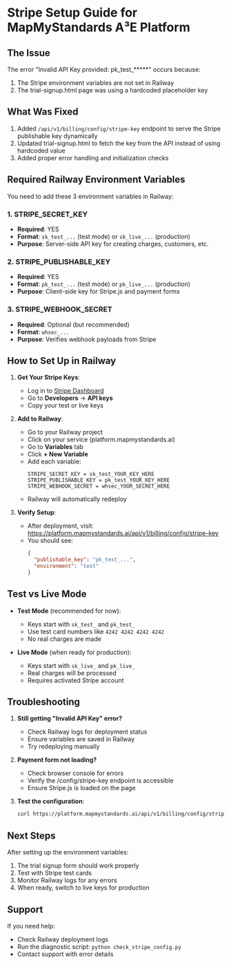 # Stripe Setup Guide for MapMyStandards A³E Platform

## The Issue
The error "Invalid API Key provided: pk_test_*****" occurs because:
1. The Stripe environment variables are not set in Railway
2. The trial-signup.html page was using a hardcoded placeholder key

## What Was Fixed
1. Added `/api/v1/billing/config/stripe-key` endpoint to serve the Stripe publishable key dynamically
2. Updated trial-signup.html to fetch the key from the API instead of using hardcoded value
3. Added proper error handling and initialization checks

## Required Railway Environment Variables

You need to add these 3 environment variables in Railway:

### 1. STRIPE_SECRET_KEY
- **Required**: YES
- **Format**: `sk_test_...` (test mode) or `sk_live_...` (production)
- **Purpose**: Server-side API key for creating charges, customers, etc.

### 2. STRIPE_PUBLISHABLE_KEY  
- **Required**: YES
- **Format**: `pk_test_...` (test mode) or `pk_live_...` (production)
- **Purpose**: Client-side key for Stripe.js and payment forms

### 3. STRIPE_WEBHOOK_SECRET
- **Required**: Optional (but recommended)
- **Format**: `whsec_...`
- **Purpose**: Verifies webhook payloads from Stripe

## How to Set Up in Railway

1. **Get Your Stripe Keys**:
   - Log in to [Stripe Dashboard](https://dashboard.stripe.com)
   - Go to **Developers** → **API keys**
   - Copy your test or live keys

2. **Add to Railway**:
   - Go to your Railway project
   - Click on your service (platform.mapmystandards.ai)
   - Go to **Variables** tab
   - Click **+ New Variable**
   - Add each variable:
     ```
     STRIPE_SECRET_KEY = sk_test_YOUR_KEY_HERE
     STRIPE_PUBLISHABLE_KEY = pk_test_YOUR_KEY_HERE
     STRIPE_WEBHOOK_SECRET = whsec_YOUR_SECRET_HERE
     ```
   - Railway will automatically redeploy

3. **Verify Setup**:
   - After deployment, visit: https://platform.mapmystandards.ai/api/v1/billing/config/stripe-key
   - You should see:
     ```json
     {
       "publishable_key": "pk_test_...",
       "environment": "test"
     }
     ```

## Test vs Live Mode

- **Test Mode** (recommended for now):
  - Keys start with `sk_test_` and `pk_test_`
  - Use test card numbers like `4242 4242 4242 4242`
  - No real charges are made

- **Live Mode** (when ready for production):
  - Keys start with `sk_live_` and `pk_live_`
  - Real charges will be processed
  - Requires activated Stripe account

## Troubleshooting

1. **Still getting "Invalid API Key" error?**
   - Check Railway logs for deployment status
   - Ensure variables are saved in Railway
   - Try redeploying manually

2. **Payment form not loading?**
   - Check browser console for errors
   - Verify the /config/stripe-key endpoint is accessible
   - Ensure Stripe.js is loaded on the page

3. **Test the configuration**:
   ```bash
   curl https://platform.mapmystandards.ai/api/v1/billing/config/stripe-key
   ```

## Next Steps

After setting up the environment variables:
1. The trial signup form should work properly
2. Test with Stripe test cards
3. Monitor Railway logs for any errors
4. When ready, switch to live keys for production

## Support

If you need help:
- Check Railway deployment logs
- Run the diagnostic script: `python check_stripe_config.py`
- Contact support with error details
